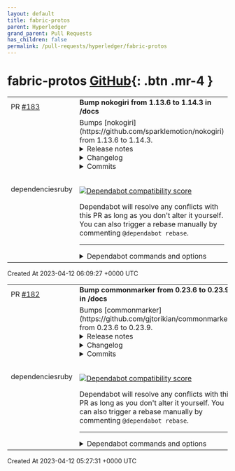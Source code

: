 ```yaml
---
layout: default
title: fabric-protos
parent: Hyperledger
grand_parent: Pull Requests
has_children: false
permalink: /pull-requests/hyperledger/fabric-protos
---
```


# fabric-protos <span class="fs-3 right-align">[GitHub](https://github.com/hyperledger/fabric-protos){: .btn .mr-4 }</span>


<div>
    <table>
        <tr>
            <td>
                PR <a href="https://github.com/hyperledger/fabric-protos/pull/183" class=".btn">#183</a>
            </td>
            <td>
                <b>
                    Bump nokogiri from 1.13.6 to 1.14.3 in /docs
                </b>
            </td>
        </tr>
        <tr>
            <td>
                <span class="chip">dependencies</span><span class="chip">ruby</span>
            </td>
            <td>
                Bumps [nokogiri](https://github.com/sparklemotion/nokogiri) from 1.13.6 to 1.14.3.
<details>
<summary>Release notes</summary>
<p><em>Sourced from <a href="https://github.com/sparklemotion/nokogiri/releases">nokogiri's releases</a>.</em></p>
<blockquote>
<h2>1.14.3 / 2023-04-11</h2>
<h3>Security</h3>
<ul>
<li>[CRuby] Vendored libxml2 is updated to address CVE-2023-29469, CVE-2023-28484, and one other security-related issue. See <a href="https://github.com/sparklemotion/nokogiri/security/advisories/GHSA-pxvg-2qj5-37jq">GHSA-pxvg-2qj5-37jqGHSA-pxvg-2qj5-37jq</a> for more information.</li>
</ul>
<h3>Dependencies</h3>
<ul>
<li>[CRuby] Vendored libxml2 is updated to <a href="https://gitlab.gnome.org/GNOME/libxml2/-/releases/v2.10.4">v2.10.4</a> from v2.10.3.</li>
</ul>
<hr />
<p>sha256 checksums:</p>
<pre><code>9cc53dd8d92868a0f5bcee44396357a19f95e32d8b9754092622a25bc954c60c  nokogiri-1.14.3-aarch64-linux.gem
320fa1836b8e59e86a804baee534893bcf3b901cc255bbec6d87f3dd3e431610  nokogiri-1.14.3-arm-linux.gem
67dd4ac33a8cf0967c521fa57e5a5422db39da8a9d131aaa2cd53deaa12be4cd  nokogiri-1.14.3-arm64-darwin.gem
13969ec7f41d9cff46fc7707224c55490a519feef7cfea727c6945c5b444caa2  nokogiri-1.14.3-java.gem
9885085249303461ee08f9a9b161d0a570391b8f5be0316b3ac5a6d9a947e1e2  nokogiri-1.14.3-x64-mingw-ucrt.gem
997943d7582a23ad6e7a0abe081d0d40d2c1319a6b2749f9b30fd18037f0c38a  nokogiri-1.14.3-x64-mingw32.gem
58c30b763aebd62dc4222385509d7f83ac398ee520490fadc4b6d7877e29895a  nokogiri-1.14.3-x86-linux.gem
e1d58a5c56c34aab71b00901a969e19bf9f7322ee459b4e9380f433213887c04  nokogiri-1.14.3-x86-mingw32.gem
f0a1ed1460a91fd2daf558357f4c0ceac6d994899da1bf98431aeda301e4dc74  nokogiri-1.14.3-x86_64-darwin.gem
e323a7c654ef846e64582fb6e26f6fed869a96753f8e048ff723e74d8005cb11  nokogiri-1.14.3-x86_64-linux.gem
3b1cee0eb8879e9e25b6dd431be597ca68f20283b0d4f4ca986521fad107dc3a  nokogiri-1.14.3.gem
</code></pre>
<h2>1.14.2 / 2023-02-13</h2>
<h3>Fixed</h3>
<ul>
<li>Calling <code>NodeSet#to_html</code> on an empty node set no longer raises an encoding-related exception. This bug was introduced in v1.14.0 while fixing <a href="https://redirect.github.com/sparklemotion/nokogiri/issues/2649">#2649</a>. [<a href="https://redirect.github.com/sparklemotion/nokogiri/issues/2784">#2784</a>]</li>
</ul>
<hr />
<p>sha256 checksums:</p>
<pre lang="text"><code>966acf4f6c1fba10518f86498141cf44265564ac5a65dcc8496b65f8c354f776  nokogiri-1.14.2-aarch64-linux.gem
8a3a35cadae4a800ddc0b967394257343d62196d9d059b54e38cf067981db428  nokogiri-1.14.2-arm-linux.gem
81404cd014ecb597725c3847523c2ee365191a968d0b5f7d857e03f388c57631  nokogiri-1.14.2-arm64-darwin.gem
0a39222af14e75eb0243e8d969345e03b90c0e02b0f33c61f1ebb6ae53538bb5  nokogiri-1.14.2-java.gem
62a18f9213a0ceeaf563d1bc7ccfd93273323c4356ded58a5617c59bc4635bc5  nokogiri-1.14.2-x64-mingw-ucrt.gem
54f6ac2c15a7a88f431bb5e23f4616aa8fc97a92eb63336bcf65b7050f2d3be0  nokogiri-1.14.2-x64-mingw32.gem
c42fa0856f01f901954898e28c3c2b4dce0e843056b1b126f441d06e887e1b77  nokogiri-1.14.2-x86-linux.gem
f940d9c8e47b0f19875465376f2d1c8911bc9489ac9a48c124579819dc4a7f19  nokogiri-1.14.2-x86-mingw32.gem
2508978f5ca28944919973f6300f0a7355fbe72604ab6a6913f1630be1030265  nokogiri-1.14.2-x86_64-darwin.gem
bc6405e1f3ddac6e401f82d775f1c0c24c6e58c371b3fadaca0596d5d511e476  nokogiri-1.14.2-x86_64-linux.gem
&lt;/tr&gt;&lt;/table&gt; 
</code></pre>
</blockquote>
<p>... (truncated)</p>
</details>
<details>
<summary>Changelog</summary>
<p><em>Sourced from <a href="https://github.com/sparklemotion/nokogiri/blob/main/CHANGELOG.md">nokogiri's changelog</a>.</em></p>
<blockquote>
<h2>1.14.3 / 2023-04-11</h2>
<h3>Security</h3>
<ul>
<li>[CRuby] Vendored libxml2 is updated to address CVE-2023-29469, CVE-2023-28484, and one other security-related issue. See <a href="https://github.com/sparklemotion/nokogiri/security/advisories/GHSA-pxvg-2qj5-37jq">GHSA-pxvg-2qj5-37jqGHSA-pxvg-2qj5-37jq</a> for more information.</li>
</ul>
<h3>Dependencies</h3>
<ul>
<li>[CRuby] Vendored libxml2 is updated to <a href="https://gitlab.gnome.org/GNOME/libxml2/-/releases/v2.10.4">v2.10.4</a> from v2.10.3.</li>
</ul>
<h2>1.14.2 / 2023-02-13</h2>
<h3>Fixed</h3>
<ul>
<li>Calling <code>NodeSet#to_html</code> on an empty node set no longer raises an encoding-related exception. This bug was introduced in v1.14.0 while fixing <a href="https://redirect.github.com/sparklemotion/nokogiri/issues/2649">#2649</a>. [<a href="https://redirect.github.com/sparklemotion/nokogiri/issues/2784">#2784</a>]</li>
</ul>
<h2>1.14.1 / 2023-01-30</h2>
<h3>Fixed</h3>
<ul>
<li>Serializing documents now works again with pseudo-IO objects that don't support IO's encoding API (like rubyzip's <code>Zip::OutputStream</code>). This was a regression in v1.14.0 due to the fix for <a href="https://redirect.github.com/sparklemotion/nokogiri/issues/752">#752</a> in <a href="https://redirect.github.com/sparklemotion/nokogiri/issues/2434">#2434</a>, and was not completely fixed by <a href="https://redirect.github.com/sparklemotion/nokogiri/issues/2753">#2753</a>. [<a href="https://redirect.github.com/sparklemotion/nokogiri/issues/2773">#2773</a>]</li>
<li>[CRuby] Address compiler warnings about <code>void*</code> casting and old-style C function definitions.</li>
</ul>
<h2>1.14.0 / 2023-01-12</h2>
<h3>Notable Changes</h3>
<h4>Ruby</h4>
<p>This release introduces native gem support for Ruby 3.2. (Also see &quot;Technical note&quot; under &quot;Changed&quot; below.)</p>
<p>This release ends support for:</p>
<ul>
<li>Ruby 2.6, for which <a href="https://www.ruby-lang.org/en/downloads/branches/">upstream support ended 2022-04-12</a>.</li>
<li>JRuby 9.3, which is not fully compatible with Ruby 2.7+</li>
</ul>
<h4>Faster, more reliable installation: Native Gem for <code>aarch64-linux</code> (aka <code>linux/arm64/v8</code>)</h4>
<p>This version of Nokogiri ships <em>official</em> native gem support for the <code>aarch64-linux</code> platform, which should support AWS Graviton and other ARM64 Linux platforms. Please note that glibc &gt;= 2.29 is required for aarch64-linux systems, see <a href="https://nokogiri.org/#supported-platforms">Supported Platforms</a> for more information.</p>
<h4>Faster, more reliable installation: Native Gem for <code>arm-linux</code> (aka <code>linux/arm/v7</code>)</h4>
<p>This version of Nokogiri ships <em>experimental</em> native gem support for the <code>arm-linux</code> platform. Please note that glibc &gt;= 2.29 is required for arm-linux systems, see <a href="https://nokogiri.org/#supported-platforms">Supported Platforms</a> for more information.</p>
<!-- raw HTML omitted -->
</blockquote>
<p>... (truncated)</p>
</details>
<details>
<summary>Commits</summary>
<ul>
<li><a href="https://github.com/sparklemotion/nokogiri/commit/e8d2f4a829c50e6ad4ccd1625cd094e3a24acf36"><code>e8d2f4a</code></a> version bump to v1.14.3</li>
<li><a href="https://github.com/sparklemotion/nokogiri/commit/59fbc7b6d5cecad921cc24daa34d69bbda8713fb"><code>59fbc7b</code></a> doc: update CHANGELOG for v1.14.3</li>
<li><a href="https://github.com/sparklemotion/nokogiri/commit/347eacbeeacd2be0140faede75395bd1ed01073f"><code>347eacb</code></a> Merge pull request <a href="https://redirect.github.com/sparklemotion/nokogiri/issues/2852">#2852</a> from sparklemotion/flavorjones-libxml2-2.10.4-backport</li>
<li><a href="https://github.com/sparklemotion/nokogiri/commit/36b0b3355d6d0d45bfdf1b55012bccfb348a6b4f"><code>36b0b33</code></a> dep: update libxml2 to 2.10.4 from 2.10.3</li>
<li><a href="https://github.com/sparklemotion/nokogiri/commit/ac83e6ee7011ce9fec24399c759a73fb924a0de6"><code>ac83e6e</code></a> test: update behavior of namespaces in HTML4</li>
<li><a href="https://github.com/sparklemotion/nokogiri/commit/2cf4996c5280f93e1ea66b2aceeed848d57fbe01"><code>2cf4996</code></a> test: make default GC behavior &quot;normal&quot;</li>
<li><a href="https://github.com/sparklemotion/nokogiri/commit/1580121eeae3c1f266c4012d22d61314aa3202b7"><code>1580121</code></a> version bump to v1.14.2</li>
<li><a href="https://github.com/sparklemotion/nokogiri/commit/530947753e3074d551217ea6bce7b4bbbc1234a9"><code>5309477</code></a> Merge pull request <a href="https://redirect.github.com/sparklemotion/nokogiri/issues/2791">#2791</a> from sparklemotion/2784-encoding-empty-strings-v1.14.x</li>
<li><a href="https://github.com/sparklemotion/nokogiri/commit/975ae491c4993ff47e36262dc8e305fa2d651bf4"><code>975ae49</code></a> doc: update CHANGELOG</li>
<li><a href="https://github.com/sparklemotion/nokogiri/commit/f13cdb46406c9b119a368cf506d831865dd95163"><code>f13cdb4</code></a> fix: empty node set serialization when document encoding is nil</li>
<li>Additional commits viewable in <a href="https://github.com/sparklemotion/nokogiri/compare/v1.13.6...v1.14.3">compare view</a></li>
</ul>
</details>
<br />


[![Dependabot compatibility score](https://dependabot-badges.githubapp.com/badges/compatibility_score?dependency-name=nokogiri&package-manager=bundler&previous-version=1.13.6&new-version=1.14.3)](https://docs.github.com/en/github/managing-security-vulnerabilities/about-dependabot-security-updates#about-compatibility-scores)

Dependabot will resolve any conflicts with this PR as long as you don't alter it yourself. You can also trigger a rebase manually by commenting `@dependabot rebase`.

[//]: # (dependabot-automerge-start)
[//]: # (dependabot-automerge-end)

---

<details>
<summary>Dependabot commands and options</summary>
<br />

You can trigger Dependabot actions by commenting on this PR:
- `@dependabot rebase` will rebase this PR
- `@dependabot recreate` will recreate this PR, overwriting any edits that have been made to it
- `@dependabot merge` will merge this PR after your CI passes on it
- `@dependabot squash and merge` will squash and merge this PR after your CI passes on it
- `@dependabot cancel merge` will cancel a previously requested merge and block automerging
- `@dependabot reopen` will reopen this PR if it is closed
- `@dependabot close` will close this PR and stop Dependabot recreating it. You can achieve the same result by closing it manually
- `@dependabot ignore this major version` will close this PR and stop Dependabot creating any more for this major version (unless you reopen the PR or upgrade to it yourself)
- `@dependabot ignore this minor version` will close this PR and stop Dependabot creating any more for this minor version (unless you reopen the PR or upgrade to it yourself)
- `@dependabot ignore this dependency` will close this PR and stop Dependabot creating any more for this dependency (unless you reopen the PR or upgrade to it yourself)
You can disable automated security fix PRs for this repo from the [Security Alerts page](https://github.com/hyperledger/fabric-protos/network/alerts).

</details>
            </td>
        </tr>
    </table>
    <div class="right-align">
        Created At 2023-04-12 06:09:27 +0000 UTC
    </div>
</div>

<div>
    <table>
        <tr>
            <td>
                PR <a href="https://github.com/hyperledger/fabric-protos/pull/182" class=".btn">#182</a>
            </td>
            <td>
                <b>
                    Bump commonmarker from 0.23.6 to 0.23.9 in /docs
                </b>
            </td>
        </tr>
        <tr>
            <td>
                <span class="chip">dependencies</span><span class="chip">ruby</span>
            </td>
            <td>
                Bumps [commonmarker](https://github.com/gjtorikian/commonmarker) from 0.23.6 to 0.23.9.
<details>
<summary>Release notes</summary>
<p><em>Sourced from <a href="https://github.com/gjtorikian/commonmarker/releases">commonmarker's releases</a>.</em></p>
<blockquote>
<h2>v0.23.9</h2>
<h2>What's Changed</h2>
<ul>
<li>Update to 0.29.0.gfm.11 by <a href="https://github.com/anticomputer"><code>@​anticomputer</code></a> in <a href="https://redirect.github.com/gjtorikian/commonmarker/pull/236">gjtorikian/commonmarker#236</a></li>
</ul>
<p><strong>Full Changelog</strong>: <a href="https://github.com/gjtorikian/commonmarker/compare/v0.23.8...v0.23.9">https://github.com/gjtorikian/commonmarker/compare/v0.23.8...v0.23.9</a></p>
<h2>v0.23.8</h2>
<h2>What's Changed</h2>
<ul>
<li>Update cmark-upstream to <code>0.29.0.gfm.9</code> by <a href="https://github.com/smockle"><code>@​smockle</code></a> in <a href="https://redirect.github.com/gjtorikian/commonmarker/pull/227">gjtorikian/commonmarker#227</a></li>
</ul>
<h2>New Contributors</h2>
<ul>
<li><a href="https://github.com/smockle"><code>@​smockle</code></a> made their first contribution in <a href="https://redirect.github.com/gjtorikian/commonmarker/pull/227">gjtorikian/commonmarker#227</a></li>
</ul>
<p><strong>Full Changelog</strong>: <a href="https://github.com/gjtorikian/commonmarker/compare/v0.23.7...v0.23.8">https://github.com/gjtorikian/commonmarker/compare/v0.23.7...v0.23.8</a></p>
<h2>v0.23.7</h2>
<h2>What's Changed</h2>
<ul>
<li>C API stable test by <a href="https://github.com/gjtorikian"><code>@​gjtorikian</code></a> in <a href="https://redirect.github.com/gjtorikian/commonmarker/pull/201">gjtorikian/commonmarker#201</a></li>
<li>Update to 29.0.gfm.7 by <a href="https://github.com/anticomputer"><code>@​anticomputer</code></a> in <a href="https://redirect.github.com/gjtorikian/commonmarker/pull/224">gjtorikian/commonmarker#224</a></li>
</ul>
<p><strong>Full Changelog</strong>: <a href="https://github.com/gjtorikian/commonmarker/compare/v0.23.6...v0.23.7">https://github.com/gjtorikian/commonmarker/compare/v0.23.6...v0.23.7</a></p>
<h2>v0.23.7.pre1</h2>
<h2>What's Changed</h2>
<ul>
<li>C API stable test by <a href="https://github.com/gjtorikian"><code>@​gjtorikian</code></a> in <a href="https://redirect.github.com/gjtorikian/commonmarker/pull/201">gjtorikian/commonmarker#201</a></li>
</ul>
<p><strong>Full Changelog</strong>: <a href="https://github.com/gjtorikian/commonmarker/compare/v0.23.6...v0.23.7.pre1">https://github.com/gjtorikian/commonmarker/compare/v0.23.6...v0.23.7.pre1</a></p>
</blockquote>
</details>
<details>
<summary>Changelog</summary>
<p><em>Sourced from <a href="https://github.com/gjtorikian/commonmarker/blob/main/CHANGELOG.md">commonmarker's changelog</a>.</em></p>
<blockquote>
<h1>Changelog</h1>
<h2><a href="https://github.com/gjtorikian/commonmarker/tree/v1.0.0.pre9">v1.0.0.pre9</a> (2023-03-28)</h2>
<p><a href="https://github.com/gjtorikian/commonmarker/compare/v1.0.0.pre8...v1.0.0.pre9">Full Changelog</a></p>
<p><strong>Merged pull requests:</strong></p>
<ul>
<li>Updates from upstream <a href="https://redirect.github.com/gjtorikian/commonmarker/pull/235">#235</a> (<a href="https://github.com/gjtorikian">gjtorikian</a>)</li>
<li>Bump comrak from 0.16.0 to 0.17.1 <a href="https://redirect.github.com/gjtorikian/commonmarker/pull/234">#234</a> (<a href="https://github.com/apps/dependabot">dependabot[bot]</a>)</li>
<li>Bump magnus from 0.5.1 to 0.5.2 <a href="https://redirect.github.com/gjtorikian/commonmarker/pull/233">#233</a> (<a href="https://github.com/apps/dependabot">dependabot[bot]</a>)</li>
<li>Add ability to load <code>tmtheme</code>s from a folder <a href="https://redirect.github.com/gjtorikian/commonmarker/pull/232">#232</a> (<a href="https://github.com/gjtorikian">gjtorikian</a>)</li>
<li>Bump magnus from 0.5.0 to 0.5.1 <a href="https://redirect.github.com/gjtorikian/commonmarker/pull/231">#231</a> (<a href="https://github.com/apps/dependabot">dependabot[bot]</a>)</li>
<li>Bump magnus from 0.4.4 to 0.5.0 <a href="https://redirect.github.com/gjtorikian/commonmarker/pull/230">#230</a> (<a href="https://github.com/apps/dependabot">dependabot[bot]</a>)</li>
<li>Test the new integrated rb-sys <a href="https://redirect.github.com/gjtorikian/commonmarker/pull/228">#228</a> (<a href="https://github.com/gjtorikian">gjtorikian</a>)</li>
</ul>
<h2><a href="https://github.com/gjtorikian/commonmarker/tree/v1.0.0.pre8">v1.0.0.pre8</a> (2023-03-09)</h2>
<p><a href="https://github.com/gjtorikian/commonmarker/compare/v0.23.8...v1.0.0.pre8">Full Changelog</a></p>
<p><strong>Closed issues:</strong></p>
<ul>
<li>Something changed in how header anchors are named in the output HTML <a href="https://redirect.github.com/gjtorikian/commonmarker/issues/229">#229</a></li>
<li>Problem with CommonMarker on an Azure VM <a href="https://redirect.github.com/gjtorikian/commonmarker/issues/226">#226</a></li>
</ul>
<h2><a href="https://github.com/gjtorikian/commonmarker/tree/v0.23.8">v0.23.8</a> (2023-01-31)</h2>
<p><a href="https://github.com/gjtorikian/commonmarker/compare/v1.0.0.pre7...v0.23.8">Full Changelog</a></p>
<h2><a href="https://github.com/gjtorikian/commonmarker/tree/v1.0.0.pre7">v1.0.0.pre7</a> (2023-01-26)</h2>
<p><a href="https://github.com/gjtorikian/commonmarker/compare/v0.23.7...v1.0.0.pre7">Full Changelog</a></p>
<p><strong>Merged pull requests:</strong></p>
<ul>
<li>Bump comrak from 0.15.0 to 0.16.0 <a href="https://redirect.github.com/gjtorikian/commonmarker/pull/225">#225</a> (<a href="https://github.com/apps/dependabot">dependabot[bot]</a>)</li>
<li>Change <code>unsafe_</code> to <code>unsafe</code> <a href="https://redirect.github.com/gjtorikian/commonmarker/pull/220">#220</a> (<a href="https://github.com/gjtorikian">gjtorikian</a>)</li>
<li>Clarify syntax highlighter plugin usage in README <a href="https://redirect.github.com/gjtorikian/commonmarker/pull/218">#218</a> (<a href="https://github.com/DannyBen">DannyBen</a>)</li>
<li>Fix a couple of misleading README points <a href="https://redirect.github.com/gjtorikian/commonmarker/pull/215">#215</a> (<a href="https://github.com/DannyBen">DannyBen</a>)</li>
<li>remove gemspec <a href="https://redirect.github.com/gjtorikian/commonmarker/pull/214">#214</a> (<a href="https://github.com/gjtorikian">gjtorikian</a>)</li>
<li>Add shortcodes/emoji <a href="https://redirect.github.com/gjtorikian/commonmarker/pull/210">#210</a> (<a href="https://github.com/gjtorikian">gjtorikian</a>)</li>
</ul>
<h2><a href="https://github.com/gjtorikian/commonmarker/tree/v0.23.7">v0.23.7</a> (2023-01-24)</h2>
<p><a href="https://github.com/gjtorikian/commonmarker/compare/v1.0.0.pre6...v0.23.7">Full Changelog</a></p>
<p><strong>Closed issues:</strong></p>
<ul>
<li>Ruby 3.1 required? <a href="https://redirect.github.com/gjtorikian/commonmarker/issues/222">#222</a></li>
<li>README #extensions link has broken <a href="https://redirect.github.com/gjtorikian/commonmarker/issues/221">#221</a></li>
</ul>
<!-- raw HTML omitted -->
</blockquote>
<p>... (truncated)</p>
</details>
<details>
<summary>Commits</summary>
<ul>
<li><a href="https://github.com/gjtorikian/commonmarker/commit/42cfc90251353f9fceda91b884d0ded8d3da0bcf"><code>42cfc90</code></a> Merge pull request <a href="https://redirect.github.com/gjtorikian/commonmarker/issues/236">#236</a> from anticomputer/update-to-0.29.0.gfm.10</li>
<li><a href="https://github.com/gjtorikian/commonmarker/commit/d793fbf45106f17c1eb721293bcc8d098bd999dc"><code>d793fbf</code></a> Update cmark-upstream to <a href="https://github.com/github/cmark-gfm/commit/1e230827a">https://github.com/github/cmark-gfm/commit/1e230827a</a>...</li>
<li><a href="https://github.com/gjtorikian/commonmarker/commit/4e4588f2e0d34a21eeb79ec53459d248fdf56b39"><code>4e4588f</code></a> Update Makefile for export header consolidation</li>
<li><a href="https://github.com/gjtorikian/commonmarker/commit/2eb8ca8f2f4463448806663d72218cdcc0a9f38c"><code>2eb8ca8</code></a> Update cmark-upstream to <a href="https://github.com/github/cmark-gfm/commit/c8dcdc71c">https://github.com/github/cmark-gfm/commit/c8dcdc71c</a>...</li>
<li><a href="https://github.com/gjtorikian/commonmarker/commit/bbb49db7223d71ad9366309c358c7c09a4e1c5a8"><code>bbb49db</code></a> HtmlRenderer: don't nest &lt;strong&gt;</li>
<li><a href="https://github.com/gjtorikian/commonmarker/commit/f303e6bae7d83c76f3a929fa9e59ae2e3ac27081"><code>f303e6b</code></a> :gem: release 0.23.9</li>
<li><a href="https://github.com/gjtorikian/commonmarker/commit/d6fe4c8be4febe86f68c68884b08d21a66a2aff4"><code>d6fe4c8</code></a> Update cmark-upstream to <a href="https://github.com/github/cmark-gfm/commit/dcf6b3862">https://github.com/github/cmark-gfm/commit/dcf6b3862</a>...</li>
<li><a href="https://github.com/gjtorikian/commonmarker/commit/94c0af96f0bea7dad5a2f2e906cdc5ca457e025b"><code>94c0af9</code></a> Merge pull request <a href="https://redirect.github.com/gjtorikian/commonmarker/issues/227">#227</a> from gjtorikian/update-to-0.29.0.gfm.9</li>
<li><a href="https://github.com/gjtorikian/commonmarker/commit/5249f70a97f426d487bbead52f7d0ce03ab658af"><code>5249f70</code></a> :gem: release 0.23.8</li>
<li><a href="https://github.com/gjtorikian/commonmarker/commit/85c205798f7e7078a2abfdb9c1723616facffabf"><code>85c2057</code></a> Added aria-label changes to test-footnotes.rb</li>
<li>Additional commits viewable in <a href="https://github.com/gjtorikian/commonmarker/compare/v0.23.6...v0.23.9">compare view</a></li>
</ul>
</details>
<br />


[![Dependabot compatibility score](https://dependabot-badges.githubapp.com/badges/compatibility_score?dependency-name=commonmarker&package-manager=bundler&previous-version=0.23.6&new-version=0.23.9)](https://docs.github.com/en/github/managing-security-vulnerabilities/about-dependabot-security-updates#about-compatibility-scores)

Dependabot will resolve any conflicts with this PR as long as you don't alter it yourself. You can also trigger a rebase manually by commenting `@dependabot rebase`.

[//]: # (dependabot-automerge-start)
[//]: # (dependabot-automerge-end)

---

<details>
<summary>Dependabot commands and options</summary>
<br />

You can trigger Dependabot actions by commenting on this PR:
- `@dependabot rebase` will rebase this PR
- `@dependabot recreate` will recreate this PR, overwriting any edits that have been made to it
- `@dependabot merge` will merge this PR after your CI passes on it
- `@dependabot squash and merge` will squash and merge this PR after your CI passes on it
- `@dependabot cancel merge` will cancel a previously requested merge and block automerging
- `@dependabot reopen` will reopen this PR if it is closed
- `@dependabot close` will close this PR and stop Dependabot recreating it. You can achieve the same result by closing it manually
- `@dependabot ignore this major version` will close this PR and stop Dependabot creating any more for this major version (unless you reopen the PR or upgrade to it yourself)
- `@dependabot ignore this minor version` will close this PR and stop Dependabot creating any more for this minor version (unless you reopen the PR or upgrade to it yourself)
- `@dependabot ignore this dependency` will close this PR and stop Dependabot creating any more for this dependency (unless you reopen the PR or upgrade to it yourself)
You can disable automated security fix PRs for this repo from the [Security Alerts page](https://github.com/hyperledger/fabric-protos/network/alerts).

</details>
            </td>
        </tr>
    </table>
    <div class="right-align">
        Created At 2023-04-12 05:27:31 +0000 UTC
    </div>
</div>

